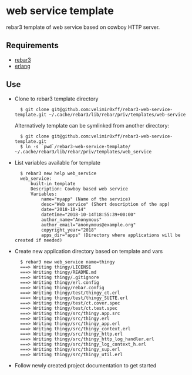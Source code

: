 # web service template

rebar3 template of web service based on cowboy HTTP server.

## Requirements

- [rebar3](https://www.rebar3.org)
- [erlang](https://www.erlang.org/downloads)

## Use

- Clone to rebar3 template directory

        $ git clone git@github.com:velimir0xff/rebar3-web-service-template.git ~/.cache/rebar3/lib/rebar/priv/templates/web-service

    Alternatively template can be symlinked from another directory:

        $ git clone git@github.com:velimir0xff/rebar3-web-service-template.git
        $ ln -s `pwd`/rebar3-web-service-template/  ~/.cache/rebar3/lib/rebar/priv/templates/web_service

- List variables available for template

        $ rebar3 new help web_service
        web_service:
            built-in template
            Description: Cowboy based web service
            Variables:
                name="myapp" (Name of the service)
                desc="Web service" (Short description of the app)
                date="2018-10-14"
                datetime="2018-10-14T18:55:39+00:00"
                author_name="Anonymous"
                author_email="anonymous@example.org"
                copyright_year="2018"
                apps_dir="apps" (Directory where applications will be created if needed)

- Create new application directory based on template and vars

        $ rebar3 new web_service name=thingy
        ===> Writing thingy/LICENSE
        ===> Writing thingy/README.md
        ===> Writing thingy/.gitignore
        ===> Writing thingy/erl.config
        ===> Writing thingy/rebar.config
        ===> Writing thingy/test/thingy_ct.erl
        ===> Writing thingy/test/thingy_SUITE.erl
        ===> Writing thingy/test/ct.cover.spec
        ===> Writing thingy/test/ct.test.spec
        ===> Writing thingy/src/thingy.app.src
        ===> Writing thingy/src/thingy.erl
        ===> Writing thingy/src/thingy_app.erl
        ===> Writing thingy/src/thingy_context.erl
        ===> Writing thingy/src/thingy_http.erl
        ===> Writing thingy/src/thingy_http_log_handler.erl
        ===> Writing thingy/src/thingy_log_context_h.erl
        ===> Writing thingy/src/thingy_sup.erl
        ===> Writing thingy/src/thingy_util.erl

- Follow newly created project documentation to get started
